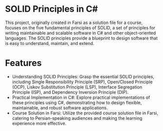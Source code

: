 # SOLID Principles in C#
This project, originally created in Farsi as a solution file for a course, focuses on the five fundamental principles of SOLID, a set of principles for writing maintainable and scalable software in C# and other object-oriented languages. The SOLID principles provide a blueprint to design software that is easy to understand, maintain, and extend.

# Features
- Understanding SOLID Principles: Grasp the essential SOLID principles, including Single Responsibility Principle (SRP), Open/Closed Principle (OCP), Liskov Substitution Principle (LSP), Interface Segregation Principle (ISP), and Dependency Inversion Principle (DIP).
- Practical Implementation in C#: Explore practical implementations of these principles using C#, demonstrating how to design flexible, maintainable, and robust software applications.
- Course Solution in Farsi: Utilize the provided course solution file in Farsi, catering to Persian-speaking audiences and making the learning experience more effective.

